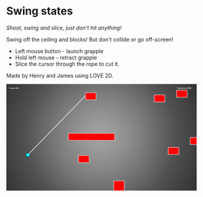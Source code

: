 # Swing states
*Shoot, swing and slice, just don't hit anything!*

Swing off the ceiling and blocks! But don't collide or go off-screen!

 - Left mouse button - launch grapple
 - Hold left mouse - retract grapple
 - Slice the cursor through the rope to cut it.

Made by Henry and James using LOVE 2D.

![screenshot](screenshot.png)
